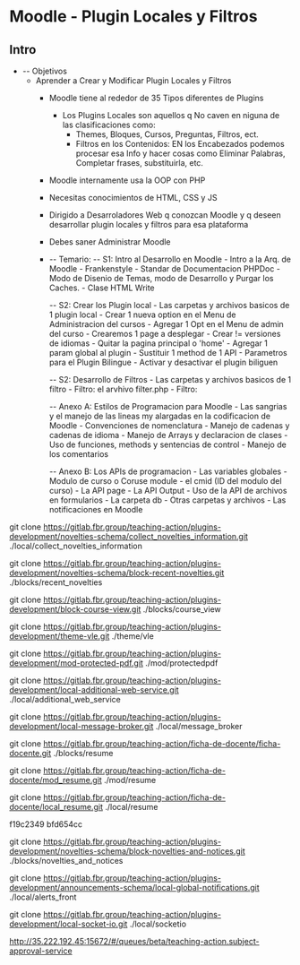 # Moodle - Plugin Locales y Filtros

## Intro
- -- Objetivos
  - Aprender a Crear y Modificar Plugin Locales y Filtros
    - Moodle tiene al rededor de 35 Tipos diferentes de Plugins
      - Los Plugins Locales son aquellos q No caven en niguna de las clasificaciones como:
        - Themes, Bloques, Cursos, Preguntas, Filtros, ect.
        - Filtros en los Contenidos: EN los Encabezados podemos procesar esa Info y hacer cosas como Eliminar Palabras, Completar frases, substituirla, etc.

	- Moodle internamente usa la OOP con PHP
  	- Necesitas conocimientos de HTML, CSS y JS
  	- Dirigido a Desarroladores Web q conozcan Moodle y q deseen desarrollar plugin locales y filtros para esa plataforma
  	- Debes saner Administrar Moodle



	- -- Temario:
  	-- S1: Intro al Desarrollo en Moodle
			- Intro a la Arq. de Moodle
			- Frankenstyle
			- Standar de Documentacion PHPDoc
			- Modo de Disenio de Temas, modo de Desarrollo y Purgar los Caches.
			- Clase HTML Write

		-- S2: Crear los Plugin local
			- Las carpetas y archivos basicos de 1 plugin local
			- Crear 1 nueva option en el Menu de Administracion del cursos
			- Agregar 1 Opt en el Menu de admin del curso
			- Crearemos 1 page a desplegar
			- Crear != versiones de idiomas
			- Quitar la pagina principal o 'home'
			- Agregar 1 param global al plugin
			- Sustituir 1 method de 1 API
			- Parametros para el Plugin Bilingue
			- Activar y desactivar el plugin biliguen

		-- S2: Desarrollo de Filtros
			- Las carpetas y archivos basicos de 1 filtro
			- Filtro: el arvhivo filter.php
			- Filtro: 
			
		-- Anexo A: Estilos de Programacion para Moodle
			- Las sangrias y el manejo de las lineas my alargadas en la codificacion de Moodle
			- Convenciones de nomenclatura
			- Manejo de cadenas y cadenas de idioma
			- Manejo de Arrays y declaracion de clases
			- Uso de funciones, methods y sentencias de control
			- Manejo de los comentarios

		-- Anexo B: Los APIs de programacion
			- Las variables globales
			- Modulo de curso o Coruse module
			- el cmid (ID del modulo del curso)
			- La API page
			- La API Output
			- Uso de la API de archivos en formularios
			- La carpeta db
			- Otras carpetas y archivos
			- Las notificaciones en Moodle

		













<!-- course overvie/summary pack -->
git clone https://gitlab.fbr.group/teaching-action/plugins-development/novelties-schema/collect_novelties_information.git ./local/collect_novelties_information


git clone https://gitlab.fbr.group/teaching-action/plugins-development/novelties-schema/block-recent-novelties.git ./blocks/recent_novelties


git clone https://gitlab.fbr.group/teaching-action/plugins-development/block-course-view.git ./blocks/course_view





<!-- pdf & theme -->
git clone https://gitlab.fbr.group/teaching-action/plugins-development/theme-vle.git ./theme/vle

git clone https://gitlab.fbr.group/teaching-action/plugins-development/mod-protected-pdf.git ./mod/protectedpdf




<!-- additional web service -->
git clone https://gitlab.fbr.group/teaching-action/plugins-development/local-additional-web-service.git ./local/additional_web_service



<!-- message broker -->
git clone https://gitlab.fbr.group/teaching-action/plugins-development/local-message-broker.git ./local/message_broker





<!-- teachers block -->
git clone https://gitlab.fbr.group/teaching-action/ficha-de-docente/ficha-docente.git ./blocks/resume

git clone https://gitlab.fbr.group/teaching-action/ficha-de-docente/mod_resume.git ./mod/resume

git clone https://gitlab.fbr.group/teaching-action/ficha-de-docente/local_resume.git ./local/resume





f19c2349
bfd654cc





<!-- novelties - ojito -->
git clone https://gitlab.fbr.group/teaching-action/plugins-development/novelties-schema/block-novelties-and-notices.git ./blocks/novelties_and_notices

git clone https://gitlab.fbr.group/teaching-action/plugins-development/announcements-schema/local-global-notifications.git ./local/alerts_front

git clone https://gitlab.fbr.group/teaching-action/plugins-development/local-socket-io.git ./local/socketio






http://35.222.192.45:15672/#/queues/beta/teaching-action.subject-approval-service














<footer id="page-footer" class="footer-popover bg-white




